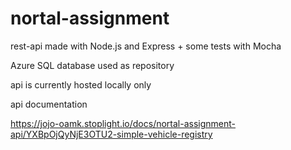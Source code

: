 # nortal-assignment

rest-api made with Node.js and Express + some tests with Mocha

Azure SQL database used as repository

api is currently hosted locally only




api documentation

https://jojo-oamk.stoplight.io/docs/nortal-assignment-api/YXBpOjQyNjE3OTU2-simple-vehicle-registry
